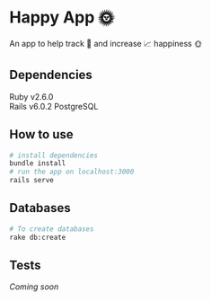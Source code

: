 # Happy App 🌞

An app to help track 📝 and increase 📈 happiness 🌞

## Dependencies

Ruby v2.6.0  
Rails v6.0.2
PostgreSQL

## How to use

```sh
# install dependencies
bundle install
# run the app on localhost:3000
rails serve
```

## Databases

```sh
# To create databases
rake db:create
```

## Tests

*Coming soon*
